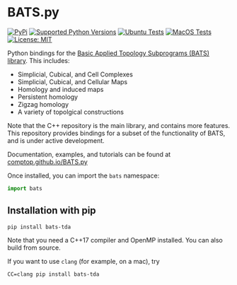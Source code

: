 # BATS.py

[![PyPi](https://img.shields.io/pypi/v/bats-tda.svg)](https://pypi.org/project/bats-tda/)
[![Supported Python Versions](https://img.shields.io/pypi/pyversions/bats-tda.svg)](https://pypi.org/project/bats-tda/)
[![Ubuntu Tests](https://github.com/CompTop/BATS.py/workflows/ubuntu-latest/badge.svg)](https://github.com/CompTop/BATS.py/actions)
[![MacOS Tests](https://github.com/CompTop/BATS.py/workflows/macos-latest/badge.svg)](https://github.com/CompTop/BATS.py/actions)
[![License: MIT](https://img.shields.io/badge/License-MIT-yellow.svg)](https://opensource.org/licenses/MIT)

Python bindings for the [Basic Applied Topology Subprograms (BATS) library](https://github.com/CompTop/BATS).
This includes:
* Simplicial, Cubical, and Cell Complexes
* Simplicial, Cubical, and Cellular Maps
* Homology and induced maps
* Persistent homology
* Zigzag homology
* A variety of topolgical constructions

Note that the C++ repository is the main library, and contains more features.  This repository provides bindings for a subset of the functionality of BATS, and is under active development.

Documentation, examples, and tutorials can be found at [comptop.github.io/BATS.py](https://comptop.github.io/BATS.py/#/)

Once installed, you can import the `bats` namespace:
```python
import bats
```

## Installation with pip

```
pip install bats-tda
```

Note that you need a C++17 compiler and OpenMP installed.  You can also build from source.

If you want to use `clang` (for example, on a mac), try
```
CC=clang pip install bats-tda
```
